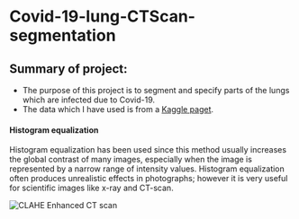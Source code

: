 # Covid-19-lung-CTScan-segmentation

## Summary of project:
* The purpose of this project is to segment and specify parts of the lungs which are infected due to Covid-19.
* The data which I have used is from a  <a href="https://www.kaggle.com/datasets/andrewmvd/covid19-ct-scans">Kaggle paget</a>.

<h4>Histogram equalization</h4>
Histogram equalization has been used since this method usually increases the global contrast of many images, especially when the image is represented by a narrow range of intensity values. Histogram equalization often produces unrealistic effects in photographs; however it is very useful for scientific images like x-ray and CT-scan.

![CLAHE Enhanced CT scan](Doc/histogram.png.jpg) 
